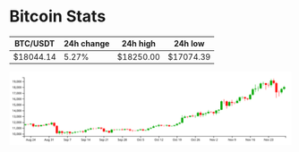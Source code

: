 # Bitcoin Stats

BTC/USDT|24h change|24h high|24h low|
|---|---|---|---|
|$18044.14|5.27%|$18250.00|$17074.39|

<img src="./chart.svg">
